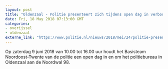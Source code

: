```yaml
---
layout: post
title: "Oldenzaal - Politie presenteert zich tijdens open dag in verbouwde politiebureau in Oldenzaal"
date: Fri, 18 May 2018 07:13:00 GMT
categories: 
- overijssel 
- oldenzaal 
externe_link: "https://www.politie.nl/nieuws/2018/mei/24/politie-presenteert-zich-tijdens-open-dag-in-verbouwde-politiebureau-in-oldenzaal.html"
---
```


Op zaterdag 9 juni 2018 van 10.00 tot 16.00 uur houdt het Basisteam Noordoost-Twente van de politie een open dag in en om het politiebureau in Oldenzaal aan de Noordwal 98.
